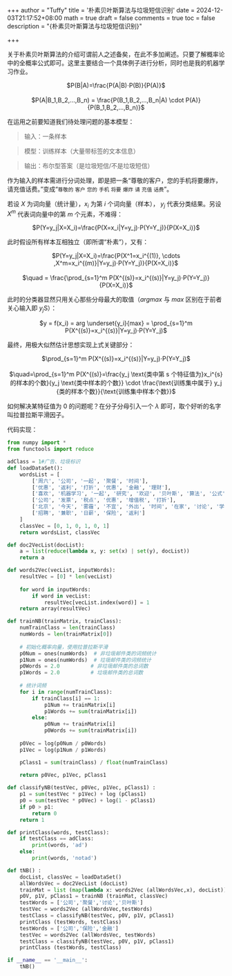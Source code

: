 +++
author = "Tuffy"
title = '朴素贝叶斯算法与垃圾短信识别'
date = 2024-12-03T21:17:52+08:00
math = true 
draft = false
comments = true
toc = false
description = "{朴素贝叶斯算法与垃圾短信识别}"

+++

关于朴素贝叶斯算法的介绍可谓前人之述备矣，在此不多加阐述。只要了解概率论中的全概率公式即可。这里主要结合一个具体例子进行分析，同时也是我的机器学习作业。

<center>$P(B|A)=\frac{P(A|B)⋅P(B)}{P(A)}$</center>

<br>

<center>$P(A|B_1,B_2,...,B_n) = \frac{P(B_1,B_2,...,B_n|A) \cdot P(A)}{P(B_1,B_2,...,B_n)}$</center>

在运用之前要知道我们待处理问题的基本模型：

> 输入：一条样本

> 模型：训练样本（大量带标签的文本信息）

> 输出：布尔型答案（是垃圾短信/不是垃圾短信）

作为输入的样本需进行分词处理，即是把一条“尊敬的客户，您的手机将要爆炸，请充值话费。”变成“`尊敬的` `客户` `您的` `手机` `将要` `爆炸` `请` `充值` `话费`”。

若设 $X$ 为词向量（统计量），$x_i$ 为第 $i$ 个词向量（样本）， $y_j$ 代表分类结果。另设 $X^m$ 代表词向量中的第 $m$ 个元素，不难得：

<center>$P(Y=y_j|X=X_i)=\frac{P(X=x_i|Y=y_j)⋅P(Y=Y_j)}{P(X=X_i)}$</center>

此时假设所有样本互相独立（即所谓“朴素”），又有：

<center>$P(Y=y_j|X=X_i)=\frac{P(X^1=x_i^{(1)}, \cdots ,X^m=x_i^{(m)}|Y=y_j)⋅P(Y=Y_j)}{P(X=X_i)}$</center>
<br>

<center>$\quad = \frac{\prod_{s=1}^m P(X^{(s)}=x_i^{(s)}|Y=y_j)⋅P(Y=Y_j)}{P(X=X_i)}$</center>

此时的分类器显然只用关心那些分母最大的取值（$argmax$ 与 $max$ 区别在于前者关心输入即 $y_j$S）：

<center>$y = f(x_i) = arg \underset{y_i}{max} = \prod_{s=1}^m P(X^{(s)}=x_i^{(s)}|Y=y_j)⋅P(Y=Y_j)$</center>

最终，用极大似然估计思想实现上式关键部分：

<center>$\prod_{s=1}^m P(X^{(s)}=x_i^{(s)}|Y=y_j)⋅P(Y=Y_j)$</center>

<br>

<center>$\quad=\prod_{s=1}^m P(X^{(s)}=\frac{y_j \text{类中第 s 个特征值为}x_i^{s}的样本的个数}{y_j \text{类中样本的个数}} \cdot \frac{\text{训练集中属于} y_j {类的样本个数}}{\text{训练集中样本个数}}$</center>

如何解决某特征值为 0 的问题呢？在分子分母引入一个 $\lambda$ 即可，取个好听的名字叫拉普拉斯平滑因子。

代码实现：

```python
from numpy import *
from functools import reduce

adClass = 1#广告、垃圾标识
def loadDataSet():
    wordsList = [
        ['周六', '公司', '一起', '聚餐', '时间'],
        ['优惠', '返利', '打折', '优惠', '金融', '理财'],
        ['喜欢', '机器学习', '一起', '研究', '欢迎', '贝叶斯', '算法', '公式'],
        ['公司', '发票', '税点', '优惠', '增值税', '打折'],
        ['北京', '今天', '雾霾', '不宜', '外出', '时间', '在家', '讨论', '学习'],
        ['招聘', '兼职', '日薪', '保险', '返利']
    ]
    classVec = [0, 1, 0, 1, 0, 1]
    return wordsList, classVec

def doc2VecList(docList):
    a = list(reduce(lambda x, y: set(x) | set(y), docList))
    return a

def words2Vec(vecList, inputWords):
    resultVec = [0] * len(vecList)
    
    for word in inputWords:
        if word in vecList:
            resultVec[vecList.index(word)] = 1
    return array(resultVec)

def trainNB(trainMatrix, trainClass):
    numTrainClass = len(trainClass)
    numWords = len(trainMatrix[0])
    
    # 初始化概率向量，使用拉普拉斯平滑
    p0Num = ones(numWords)  # 非垃圾邮件类的词频统计
    p1Num = ones(numWords)  # 垃圾邮件类的词频统计
    p0Words = 2.0          # 非垃圾邮件类的总词数
    p1Words = 2.0          # 垃圾邮件类的总词数
    
    # 统计词频
    for i in range(numTrainClass):
        if trainClass[i] == 1:
            p1Num += trainMatrix[i]
            p1Words += sum(trainMatrix[i])
        else:
            p0Num += trainMatrix[i]
            p0Words += sum(trainMatrix[i])
 
    p0Vec = log(p0Num / p0Words)
    p1Vec = log(p1Num / p1Words)

    pClass1 = sum(trainClass) / float(numTrainClass)
    
    return p0Vec, p1Vec, pClass1

def classifyNB(testVec, p0Vec, p1Vec, pClass1) :
    p1 = sum(testVec * p1Vec) + log (pClass1)
    p0 = sum(testVec * p0Vec) + log(1 - pClass1)
    if p0 > p1:
        return 0
    return 1

def printClass(words, testClass):
    if testClass == adClass:
        print(words, 'ad')
    else:
        print(words, 'notad')

def tNB() :
    docList, classVec = loadDataSet()
    allWordsVec = doc2VecList (docList)
    trainMat = list (map(lambda x: words2Vec (allWordsVec,x), docList))
    p0V, p1V, pClass1 = trainNB (trainMat, classVec)
    testWords = ['公司','聚餐','讨论','贝叶斯'] 
    testVec = words2Vec (allWordsVec,testWords)
    testClass = classifyNB(testVec, p0V, p1V, pClass1)
    printClass (testWords, testClass)
    testWords = ['公司','保险','金融']
    testVec = words2Vec (allWordsVec, testWords)
    testClass = classifyNB(testVec, p0V, p1V, pClass1)
    printClass (testWords, testClass)

if __name__ == '__main__':
    tNB()
```

